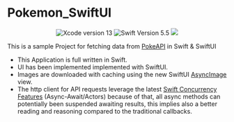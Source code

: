# Pokemon_SwiftUI
<body>
  <div align="center">
    <img src="https://img.shields.io/static/v1?label=XCode%20Version&message=13.4.1&color=brightgreen&logo=xcode" alt="Xcode version 13">
    <img src="https://img.shields.io/static/v1?label=Swift%20Version&message=5.6&color=brightgreen&logo=swift" alt="Swift Version 5.5">
    <img src="https://img.shields.io/static/v1?label=Framework&message=SwiftUI&color=brightgreen&logo=Swift&logoColor=blue">
  </div>
  <p>This is a sample Project for fetching data from <a href="https://pokeapi.co">PokeAPI</a> in Swift &amp; SwiftUI</p>
  <ul>
    <li>This Application is full written in Swift.</li>
    <li>UI has been implemented implemented with SwiftUI.</li>
    <li>Images are downloaded with caching using the new SwiftUI <a href="https://developer.apple.com/documentation/SwiftUI/AsyncImage">AsyncImage</a> view.</li>
    <li>The http client for API requests leverage the latest <a href="https://docs.swift.org/swift-book/LanguageGuide/Concurrency.html">Swift Concurrency Features</a> (Async-Await/Actors) because of that, all async methods can potentially been suspended awaiting results, this implies also a better reading and reasoning compared to the traditional callbacks.</li>
  </ul>
</body>
